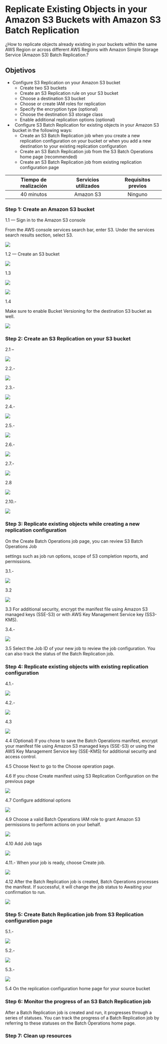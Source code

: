 ﻿# Replicate Existing Objects in your Amazon S3 Buckets with Amazon S3 Batch Replication

¿How to replicate objects already existing in your buckets within the same AWS Region or across different AWS Regions with Amazon Simple Storage Service (Amazon S3) Batch Replication.?

## Objetivos

- Configure S3 Replication on your Amazon S3 bucket
  - Create two S3 buckets
  - Create an S3 Replication rule on your S3 bucket
  - Choose a destination S3 bucket
  - Choose or create IAM roles for replication
  - Specify the encryption type (optional)
  - Choose the destination S3 storage class
  - Enable additional replication options (optional)
- ` `Configure S3 Batch Replication for existing objects in your Amazon S3 bucket in the following ways:
  - Create an S3 Batch Replication job when you create a new replication configuration on your bucket or when you add a new destination to your existing replication configuration
  - Create an S3 Batch Replication job from the S3 Batch Operations home page (recommended)
  - Create an S3 Batch Replication job from existing replication configuration page


|Tiempo de realización|Servicios utilizados|Requisitos previos|
| :-: | :-: | :-: |
|40 minutos|Amazon S3|Ninguno|


### Step 1: Create an Amazon S3 bucket
1\.1 — Sign in to the Amazon S3 console

From the AWS console services search bar, enter S3. Under the services search results section, select S3.

![](resources/simpleStorage4/Aspose.Words.86e31782-3492-4c2b-aead-96f6c1032174.001.png)

1\.2 — Create an S3 bucket 

![](resources/simpleStorage4/Aspose.Words.86e31782-3492-4c2b-aead-96f6c1032174.002.png)

1\.3

![](resources/simpleStorage4/Aspose.Words.86e31782-3492-4c2b-aead-96f6c1032174.003.png)

![](resources/simpleStorage4/Aspose.Words.86e31782-3492-4c2b-aead-96f6c1032174.004.png)

1\.4

Make sure to enable Bucket Versioning for the destination S3 bucket as well. 

![](resources/simpleStorage4/Aspose.Words.86e31782-3492-4c2b-aead-96f6c1032174.005.png)

### Step 2: Create an S3 Replication on your S3 bucket

2\.1 – 

![](resources/simpleStorage4/Aspose.Words.86e31782-3492-4c2b-aead-96f6c1032174.006.png)

2\.2.-

![](resources/simpleStorage4/Aspose.Words.86e31782-3492-4c2b-aead-96f6c1032174.007.png)

2\.3.-

![](resources/simpleStorage4/Aspose.Words.86e31782-3492-4c2b-aead-96f6c1032174.008.png)

2\.4.-

![](resources/simpleStorage4/Aspose.Words.86e31782-3492-4c2b-aead-96f6c1032174.009.png)

2\.5.-

![](resources/simpleStorage4/Aspose.Words.86e31782-3492-4c2b-aead-96f6c1032174.010.png)

2\.6.- 

![](resources/simpleStorage4/Aspose.Words.86e31782-3492-4c2b-aead-96f6c1032174.011.png)

2\.7.-

![](resources/simpleStorage4/Aspose.Words.86e31782-3492-4c2b-aead-96f6c1032174.012.png)

2\.8 

![](resources/simpleStorage4/Aspose.Words.86e31782-3492-4c2b-aead-96f6c1032174.013.png)

2\.10.-

![](resources/simpleStorage4/Aspose.Words.86e31782-3492-4c2b-aead-96f6c1032174.014.png)

### Step 3: Replicate existing objects while creating a new replication configuration

On the Create Batch Operations job page, you can review S3 Batch Operations Job

settings such as job run options, scope of S3 completion reports, and permissions.

3\.1.-

![](resources/simpleStorage4/Aspose.Words.86e31782-3492-4c2b-aead-96f6c1032174.015.png)


3\.2


![](resources/simpleStorage4/Aspose.Words.86e31782-3492-4c2b-aead-96f6c1032174.016.png)

3\.3 For additional security, encrypt the manifest file using Amazon S3 managed keys (SSE-S3) or with AWS Key Management Service key (SS3-KMS).


3\.4.- 

![](resources/simpleStorage4/Aspose.Words.86e31782-3492-4c2b-aead-96f6c1032174.017.png)

3\.5 Select the Job ID of your new job to review the job configuration. You can also track the status of the Batch Replication job.


### Step 4: Replicate existing objects with existing replication configuration

4\.1.-

![](resources/simpleStorage4/Aspose.Words.86e31782-3492-4c2b-aead-96f6c1032174.018.png)

4\.2.-

![](resources/simpleStorage4/Aspose.Words.86e31782-3492-4c2b-aead-96f6c1032174.019.png)

4\.3

![](resources/simpleStorage4/Aspose.Words.86e31782-3492-4c2b-aead-96f6c1032174.020.png)

4\.4 (Optional) If you chose to save the Batch Operations manifest, encrypt your manifest file using Amazon S3 managed keys (SSE-S3) or using the AWS Key Management Service key (SSE-KMS) for additional security and access control.

4\.5 Choose Next to go to the Choose operation page.

4\.6 If you chose Create manifest using S3 Replication Configuration on the previous page

![](resources/simpleStorage4/Aspose.Words.86e31782-3492-4c2b-aead-96f6c1032174.021.png)

4\.7 Configure additional options

![](resources/simpleStorage4/Aspose.Words.86e31782-3492-4c2b-aead-96f6c1032174.022.png)

4\.9 Choose a valid Batch Operations IAM role to grant Amazon S3 permissions to perform actions on your behalf.

![](resources/simpleStorage4/Aspose.Words.86e31782-3492-4c2b-aead-96f6c1032174.023.png)

4\.10 Add Job tags

![](resources/simpleStorage4/Aspose.Words.86e31782-3492-4c2b-aead-96f6c1032174.024.png)

4\.11.- When your job is ready, choose Create job.  

![](resources/simpleStorage4/Aspose.Words.86e31782-3492-4c2b-aead-96f6c1032174.025.png)

4\.12 After the Batch Replication job is created, Batch Operations processes the manifest. If successful, it will change the job status to Awaiting your confirmation to run.

![](resources/simpleStorage4/Aspose.Words.86e31782-3492-4c2b-aead-96f6c1032174.026.png)

### Step 5: Create Batch Replication job from S3 Replication configuration page

5\.1.-

![](resources/simpleStorage4/Aspose.Words.86e31782-3492-4c2b-aead-96f6c1032174.027.png)

5\.2.- 

![](resources/simpleStorage4/Aspose.Words.86e31782-3492-4c2b-aead-96f6c1032174.028.png)

5\.3.-

![](resources/simpleStorage4/Aspose.Words.86e31782-3492-4c2b-aead-96f6c1032174.029.png)

5\.4 On the replication configuration home page for your source bucket


### Step 6: Monitor the progress of an S3 Batch Replication job

After a Batch Replication job is created and run, it progresses through a series of statuses. You can track the progress of a Batch Replication job by referring to these statuses on the Batch Operations home page.

### Step 7: Clean up resources
